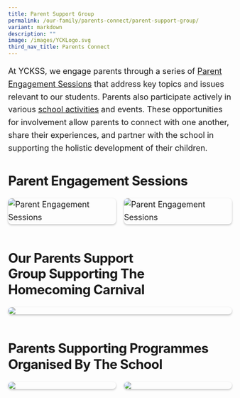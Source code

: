 ```yaml
---
title: Parent Support Group
permalink: /our-family/parents-connect/parent-support-group/
variant: markdown
description: ""
image: /images/YCKLogo.svg
third_nav_title: Parents Connect
---
```

<div class="yck-component">
    <p>
        At YCKSS, we engage parents through a series of <a href="/our-family/parents-connect/workshops-events/">Parent Engagement Sessions</a> that address key topics and issues relevant to our students. Parents also participate actively in various <a href="/our-experience/in-our-school/">school activities</a> and events. These opportunities for involvement allow parents to connect with one another, share their experiences, and partner with the school in supporting the holistic development of their children.
    </p>
</div>
<div class="yck-component">
    <h3>Parent Engagement Sessions</h3>
    <div class="yck-img-array">
        <figure>
            <img alt="Parent Engagement Sessions" src="https://staging-lite.d3o5f2eggdqz6.amplifyapp.com/images/Our%20Family/Parents%20Connect/Parents%20Connect/01parentconnect2025.jpg">
        </figure>
        <figure>
            <img alt="Parent Engagement Sessions" src="https://staging-lite.d3o5f2eggdqz6.amplifyapp.com/images/Our%20Family/Parents%20Connect/Parents%20Connect/02parentconnect2025.jpg">
        </figure>
    </div>
</div>
<div class="yck-component">
    <h3>Our Parents Support Group supporting the Homecoming Carnival</h3>
    <div class="yck-img-array">
        <figure>
            <img src="https://staging-lite.d3o5f2eggdqz6.amplifyapp.com/images/Our%20Family/Parents%20Connect/Parents%20Connect/03parentconnect2025.jpg">
        </figure>
    </div>
</div>
<div class="yck-component">
    <h3>Parents supporting programmes organised by the school</h3>
    <div class="yck-img-array">
        <figure>
            <img src="https://staging-lite.d3o5f2eggdqz6.amplifyapp.com/images/Our%20Family/Parents%20Connect/Parents%20Connect/parentconnectmasonry.jpg">
        </figure>
        <figure>
            <img src="https://staging-lite.d3o5f2eggdqz6.amplifyapp.com/images/Our%20Family/Parents%20Connect/Parents%20Connect/parentsconnectnonmason.jpg">
        </figure>
    </div>
</div>

<style>
:root {
    --yck-text-line-height: 1.6em;
    --yck-heading-line-height: 1.2em;
    --yck-heading-letter-spacing: -0.02em;
    --yck-spacing-unit: 1em;
    --yck-box-shadow: 0 2px 4px rgba(0, 0, 0, 0.25);
    --yck-transition-timing: cubic-bezier(0.4, 0, 0.2, 1);

    --yck-step--2: clamp(0.7813rem, 0.9263rem + -0.1872vw, 0.8889rem);
    --yck-step--1: clamp(0.9375rem, 1.0217rem + -0.1087vw, 1rem);
    --yck-step-0: clamp(1.125rem, 1.125rem + 0vw, 1.125rem);
    --yck-step-1: clamp(1.2656rem, 1.2363rem + 0.1467vw, 1.35rem);
    --yck-step-2: clamp(1.4238rem, 1.3556rem + 0.3412vw, 1.62rem);
    --yck-step-3: clamp(1.6018rem, 1.4828rem + 0.5951vw, 1.944rem);
    --yck-step-4: clamp(1.802rem, 1.6174rem + 0.9231vw, 2.3328rem);
    --yck-step-5: clamp(2.0273rem, 1.7587rem + 1.3427vw, 2.7994rem);

    --yck-space-s-xl: clamp(1rem, 0.2143rem + 3.9286vw, 3.5rem);
    interpolate-size: allow-keywords;
    scroll-behavior: smooth;
    text-rendering: optimizeSpeed;
}

body {
    height: 100vh;
}

::selection {
    text-shadow: none;
    background: yellow;
}

img {
    vertical-align: middle;
}

.yck-component {
    position: relative;
    line-height: var(--yck-text-line-height);
    letter-spacing: normal;
    font-size: var(--yck-step-0);
    margin-bottom: var(--yck-space-s-xl);
}

.yck-component h3,
.yck-component p {
    overflow-wrap: break-word;
}

.yck-component h3 {
    text-wrap: balance;
}

.yck-component p {
    text-wrap: pretty;
    margin-bottom: var(--yck-spacing-unit);
}

.yck-component p:last-child {
    margin-bottom: var(--yck-space-s-xl);
}

.yck-component h3 {
    font-size: var(--yck-step-3);
    margin-bottom: calc(var(--yck-spacing-unit) * 0.75);
    text-transform: capitalize;
    line-height: var(--yck-heading-line-height);
    letter-spacing: var(--yck-heading-letter-spacing);
}


.yck-component .yck-img-array {

    --yck-gap: 1em;
    display: flex;
    align-items: flex-start;
    justify-items: flex-start;
    flex-wrap: wrap;
    list-style: none;
    gap: var(--yck-gap);
    padding: 0;
    margin-block: var(--yck-spacing-unit);
}

.yck-component .yck-img-array>* {

    flex-grow: 1;
    flex-shrink: 0;
    flex-basis: calc((100% - var(--yck-gap)) / 6);
    min-width: 240px;
    list-style: none;
}

@media (max-width:600px) {
    .yck-component .yck-img-array>* {
        flex-basis: auto;
    }
}

.yck-component figure {
    display: flex !important;
    flex-flow: column !important;
    max-width: 100%;
    margin: auto !important;
}

.yck-component figure img {
    border-radius: 8px;
    box-shadow: var(--yck-box-shadow);
    margin-bottom: var(--yck-spacing-unit);
}

@media (prefers-reduced-motion: reduce) {
    * {
        animation-duration: 0.01ms !important;
        animation-iteration-count: 1 !important;
        transition-duration: 0.01ms !important;
        scroll-behavior: auto !important;
    }
}
</style>